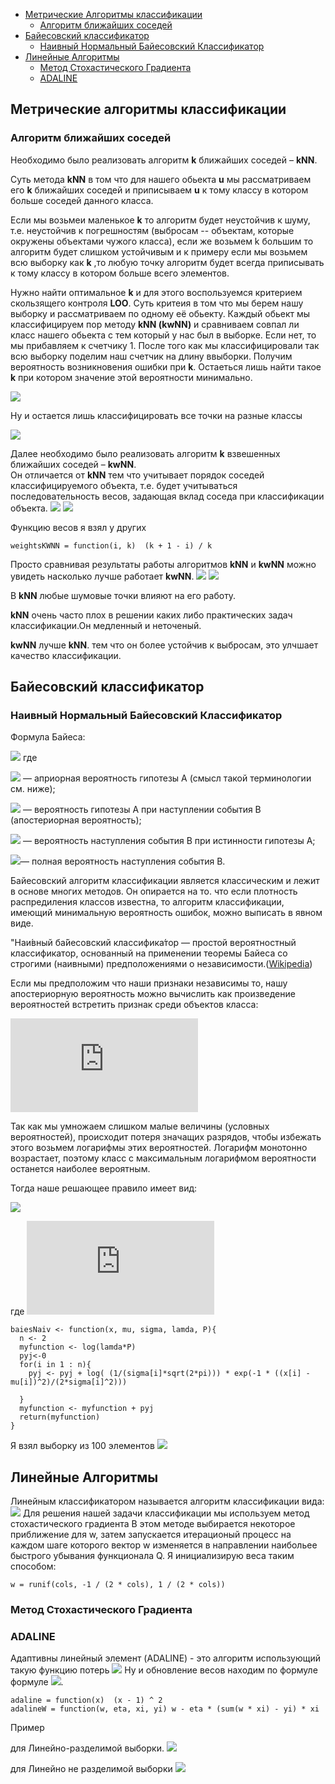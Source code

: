 + [Метрические Алгоритмы классификации](https://github.com/vinovatvolondemord/ML0/blob/master/README.md#%D0%BC%D0%B5%D1%82%D1%80%D0%B8%D1%87%D0%B5%D1%81%D0%BA%D0%B8%D0%B5-%D0%B0%D0%BB%D0%B3%D0%BE%D1%80%D0%B8%D1%82%D0%BC%D1%8B-%D0%BA%D0%BB%D0%B0%D1%81%D1%81%D0%B8%D1%84%D0%B8%D0%BA%D0%B0%D1%86%D0%B8%D0%B8)
    + [Алгоритм	ближайших	соседей](https://github.com/vinovatvolondemord/ML0/blob/master/README.md#%D0%B0%D0%BB%D0%B3%D0%BE%D1%80%D0%B8%D1%82%D0%BC%D0%B1%D0%BB%D0%B8%D0%B6%D0%B0%D0%B9%D1%88%D0%B8%D1%85%D1%81%D0%BE%D1%81%D0%B5%D0%B4%D0%B5%D0%B9)
+ [Байесовский классификатор](https://github.com/vinovatvolondemord/ML0/blob/master/README.md#%D0%B1%D0%B0%D0%B9%D0%B5%D1%81%D0%BE%D0%B2%D1%81%D0%BA%D0%B8%D0%B9-%D0%BA%D0%BB%D0%B0%D1%81%D1%81%D0%B8%D1%84%D0%B8%D0%BA%D0%B0%D1%82%D0%BE%D1%80) 
    + [Наивный Нормальный Байесовский Классификатор](https://github.com/vinovatvolondemord/ML0/blob/master/README.md#%D0%BD%D0%B0%D0%B8%D0%B2%D0%BD%D1%8B%D0%B9-%D0%BD%D0%BE%D1%80%D0%BC%D0%B0%D0%BB%D1%8C%D0%BD%D1%8B%D0%B9-%D0%B1%D0%B0%D0%B9%D0%B5%D1%81%D0%BE%D0%B2%D1%81%D0%BA%D0%B8%D0%B9-%D0%BA%D0%BB%D0%B0%D1%81%D1%81%D0%B8%D1%84%D0%B8%D0%BA%D0%B0%D1%82%D0%BE%D1%80)
 + [Линейные Алгоритмы](https://github.com/vinovatvolondemord/ML0/blob/master/README.md#%D0%BB%D0%B8%D0%BD%D0%B5%D0%B9%D0%BD%D1%8B%D0%B5-%D0%B0%D0%BB%D0%B3%D0%BE%D1%80%D0%B8%D1%82%D0%BC%D1%8B)
    + [Метод Стохастического Градиента](https://github.com/vinovatvolondemord/ML0/blob/master/README.md#%D0%BC%D0%B5%D1%82%D0%BE%D0%B4-%D1%81%D1%82%D0%B0%D1%85%D0%BE%D1%81%D1%82%D0%B8%D1%87%D0%B5%D1%81%D0%BA%D0%BE%D0%B3%D0%BE-%D0%B3%D1%80%D0%B0%D0%B4%D0%B8%D0%B5%D0%BD%D1%82%D0%B0)
    + [ADALINE](https://github.com/vinovatvolondemord/ML0/blob/master/README.md#adaline)
## Метрические алгоритмы классификации
### Алгоритм	ближайших	соседей
Необходимо было реализовать	алгоритм __k__ ближайших соседей – __kNN__.	

Суть метода __kNN__ в том что для нашего обьекта __u__ мы рассматриваем его __k__ ближайших соседей и приписываем __u__ к тому классу в котором больше соседей данного класса. 

Если мы возьмеи маленькое __k__ то алгоритм будет неустойчив к шуму, т.е. неустойчив к погрешностям (выбросам -- объектам, которые окружены объектами чужого класса), если же возьмем k большим то алгоритм будет слишком устойчивым и к примеру если мы возьмем всю выборку как __k__ ,то любую точку алгоритм будет всегда приписывать к тому классу в котором больше всего элементов.

Нужно найти оптимальное __k__  и для этого воспользуемся критерием скользящего контроля __LOO__.
Суть критеия в том что мы берем нашу выборку и рассматриваем по одному её обьекту. Каждый обьект мы классифицируем пор методу __kNN (kwNN)__ и сравниваем совпал ли класс нашего обьекта с тем который у нас был в выборке. Если нет, то мы прибавляем к счетчику 1. После того как мы классифицировали так всю выборку поделим наш счетчик на длину ввыборки. Получим вероятность возникновения ошибки при __k__. Остаеться лишь найти такое __k__ при котором значение этой вероятности минимально.

![](https://raw.githubusercontent.com/vinovatvolondemord/ML0/master/img/img1.PNG)

Ну и остается лишь классифицировать все точки на разные классы

![](https://raw.githubusercontent.com/vinovatvolondemord/ML0/master/img/img2.PNG)

Далее необходимо было реализовать алгоритм __k__ взвешенных	ближайших соседей – __kwNN__.	
Он отличается от __kNN__ тем что учитывает порядок соседей классифицируемого объекта, т.е. будет учитываться последовательность  весов, задающая вклад соседа при классификации объекта.
 ![](https://raw.githubusercontent.com/vinovatvolondemord/ML0/master/img/img3.PNG) ![](https://raw.githubusercontent.com/vinovatvolondemord/ML0/master/img/img4.PNG)

Функцию весов я взял у других
```
weightsKWNN = function(i, k)  (k + 1 - i) / k
```
Просто сравнивая результаты работы алгоритмов __kNN__ и __kwNN__ можно увидеть насколько лучше работает __kwNN__.
![](https://raw.githubusercontent.com/vinovatvolondemord/ML0/master/img/img2.PNG)
![](https://raw.githubusercontent.com/vinovatvolondemord/ML0/master/img/img4.PNG)

В __kNN__ любые шумовые точки влияют на его работу.

__kNN__ очень часто плох в решении каких либо практических задач классификации.Он медленный и неточеный. 

__kwNN__ лучше __kNN__. тем что он более устойчив к выбросам, это улчшает качество классификации. 

## Байесовский классификатор
###  Наивный Нормальный Байесовский Классификатор
Формула Байеса:
    
![](https://wikimedia.org/api/rest_v1/media/math/render/svg/2634e395f47aaf16f5deb5b09a979afc646d83eb)
    где
        
![](https://wikimedia.org/api/rest_v1/media/math/render/svg/4f264d19e21604793c6dc54f8044df454db82744) — априорная вероятность гипотезы A (смысл такой терминологии см. ниже);
        
![](https://wikimedia.org/api/rest_v1/media/math/render/svg/8f8f30f4da85b53901e0871eb41ed8827f511bb7) — вероятность гипотезы A при наступлении события B (апостериорная вероятность);
        
![](https://wikimedia.org/api/rest_v1/media/math/render/svg/e2fe9ad0fdfd8920e56ca948400e111852af0665) — вероятность наступления события B при истинности гипотезы A;
        
![](https://wikimedia.org/api/rest_v1/media/math/render/svg/e593d180a26fd68657ea50368dbfe1a661e652aa)— полная вероятность наступления события B.

Байесовский алгоритм классификации является классическим и лежит в основе многих методов.
Он опирается на то. что если плотность распредиления классов известна, то алгоритм классификации, имеющий минимальную вероятность ошибок, можно выписать в явном виде.

"Наи́вный ба́йесовский классифика́тор — простой вероятностный классификатор, основанный на применении теоремы Байеса со строгими (наивными) предположениями о независимости.([Wikipedia](https://ru.wikipedia.org/wiki/%D0%9D%D0%B0%D0%B8%D0%B2%D0%BD%D1%8B%D0%B9_%D0%B1%D0%B0%D0%B9%D0%B5%D1%81%D0%BE%D0%B2%D1%81%D0%BA%D0%B8%D0%B9_%D0%BA%D0%BB%D0%B0%D1%81%D1%81%D0%B8%D1%84%D0%B8%D0%BA%D0%B0%D1%82%D0%BE%D1%80#%D0%9C%D0%BE%D0%B4%D0%B5%D0%BB%D1%8C_%D0%BD%D0%B0%D0%B8%D0%B2%D0%BD%D0%BE%D0%B3%D0%BE_%D0%B1%D0%B0%D0%B9%D0%B5%D1%81%D0%BE%D0%B2%D1%81%D0%BA%D0%BE%D0%B3%D0%BE_%D0%BA%D0%BB%D0%B0%D1%81%D1%81%D0%B8%D1%84%D0%B8%D0%BA%D0%B0%D1%82%D0%BE%D1%80%D0%B0))

Если мы предположим что наши признаки независимы то, нашу апостериорную вероятность можно вычислить как произведение вероятностей встретить признак среди объектов класса:

![](https://latex.codecogs.com/gif.latex?P%28C%7CF_1%2C%5Cdots%20%2CF_n%29%3D%5Cprod%5En_%7Bi%3D1%7D%20p%28F_i%7CC%29)

Так как мы умножаем слишком малые величины (условных вероятностей), происходит потеря значащих разрядов, чтобы избежать этого возьмем логарифмы этих вероятностей. Логарифм монотонно возрастает, поэтому класс с максимальным логарифмом вероятности останется наиболее вероятным.

 Тогда наше решающее правило имеет вид:

![](https://camo.githubusercontent.com/8bc9dd137568ab3e91170c9160834d144265d638/687474703a2f2f6c617465782e636f6465636f67732e636f6d2f6769662e6c617465783f61253238782532392533446172672532302535436d61785f25374279253543696e253230592537442532382535436c6e2532382535436c616d6264615f25374279253744505f792532392b25354373756d5f2537426a253344312537442535452537426e2537442535436c6e253238705f253742796a25374425323825354378695f6a253239253239253239)

где 
![](https://latex.codecogs.com/gif.latex?P%28yj%28%5Cxi%20_j%20%29%29%3D%5Cfrac%7B1%7D%7B%5Csqrt%5B%5D%7B2%5Cpi%5Csigma%5E2_y%7D%7Dexp%28-%5Cfrac%7B%28x_i-%5Cmu_y%29%5E2%7D%7B2%5Csigma%5E2_y%7D%29)
```
baiesNaiv <- function(x, mu, sigma, lamda, P){
  n <- 2
  myfunction <- log(lamda*P)
  pyj<-0
  for(i in 1 : n){
    pyj <- pyj + log( (1/(sigma[i]*sqrt(2*pi))) * exp(-1 * ((x[i] - mu[i])^2)/(2*sigma[i]^2)))
    
  }
  myfunction <- myfunction + pyj
  return(myfunction)
}
```
Я взял выборку из 100 элементов 
![](https://raw.githubusercontent.com/vinovatvolondemord/ML0/master/img/Rplot.png)

## Линейные Алгоритмы
Линейным классификатором называется алгоритм классификации вида: ![](https://raw.githubusercontent.com/TIR13/ML0/master/line/img/klass.gif)
Для  решения нашей задачи классификации мы используем метод стохастического градиента
В этом методе выбирается некоторое приближение для w, затем запускается итерационый процесс на каждом шаге которого вектор w изменяется в направлении наибольее быстрого убывания функционала Q.
Я инициализирую веса таким способом:
```
w = runif(cols, -1 / (2 * cols), 1 / (2 * cols))
```
### Метод Стохастического Градиента

### ADALINE
Адаптивны линейный элемент (ADALINE) - это алгоритм использующий такую функцию потерь ![](https://raw.githubusercontent.com/TIR13/ML0/master/line/img/ada_loss.png) Ну и обновление весов находим по формуле формуле ![](https://raw.githubusercontent.com/TIR13/ML0/master/line/img/ada_upd.png).

```
adaline = function(x)  (x - 1) ^ 2
adalineW = function(w, eta, xi, yi) w - eta * (sum(w * xi) - yi) * xi

```
Пример 

для Линейно-разделимой выборки.
![](https://github.com/vinovatvolondemord/ML0/blob/master/img/ADALINE.png)

для Линейно не разделимой выборки
![](https://github.com/vinovatvolondemord/ML0/blob/master/img/ADALINE21.png)

